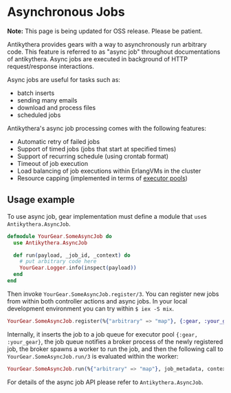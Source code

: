 # Asynchronous Jobs

**Note:** This page is being updated for OSS release. Please be patient.

Antikythera provides gears with a way to asynchronously run arbitrary code.
This feature is referred to as "async job" throughout documentations of antikythera.
Async jobs are executed in background of HTTP request/response interactions.

Async jobs are useful for tasks such as:

- batch inserts
- sending many emails
- download and process files
- scheduled jobs

Antikythera's async job processing comes with the following features:

- Automatic retry of failed jobs
- Support of timed jobs (jobs that start at specified times)
- Support of recurring schedule (using crontab format)
- Timeout of job execution
- Load balancing of job executions within ErlangVMs in the cluster
- Resource capping (implemented in terms of [executor pools](https://hexdocs.pm/antikythera/executor_pool.html))

## Usage example

To use async job, gear implementation must define a module that `use`s `Antikythera.AsyncJob`.

```ex
defmodule YourGear.SomeAsyncJob do
  use Antikythera.AsyncJob

  def run(payload, _job_id, _context) do
    # put arbitrary code here
    YourGear.Logger.info(inspect(payload))
  end
end
```

Then invoke `YourGear.SomeAsyncJob.register/3`.
You can register new jobs from within both controller actions and async jobs.
In your local development environment you can try within `$ iex -S mix`.

```ex
YourGear.SomeAsyncJob.register(%{"arbitrary" => "map"}, {:gear, :your_gear})
```

Internally, it inserts the job to a job queue for executor pool `{:gear, :your_gear}`,
the job queue notifies a broker process of the newly registered job,
the broker spawns a worker to run the job,
and then the following call to `YourGear.SomeAsyncJob.run/3` is evaluated within the worker:

```ex
YourGear.SomeAsyncJob.run(%{"arbitrary" => "map"}, job_metadata, context_for_this_job_execution)
```

For details of the async job API please refer to `Antikythera.AsyncJob`.
